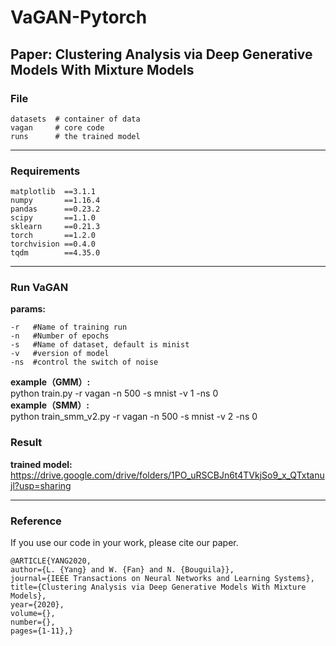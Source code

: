 # VaGAN-Pytorch
Paper: Clustering Analysis via Deep Generative Models With Mixture Models
---

### File
    datasets  # container of data  
    vagan     # core code  
    runs      # the trained model   

---
### Requirements
    matplotlib  ==3.1.1  
    numpy       ==1.16.4  
    pandas      ==0.23.2  
    scipy       ==1.1.0  
    sklearn     ==0.21.3  
    torch       ==1.2.0  
    torchvision ==0.4.0   
    tqdm        ==4.35.0  

---
### Run VaGAN
__params:__  

    -r   #Name of training run  
    -n   #Number of epochs  
    -s   #Name of dataset, default is minist  
    -v   #version of model  
    -ns  #control the switch of noise  

__example（GMM）:__  
python train.py -r vagan -n 500 -s mnist -v 1 -ns 0  
__example（SMM）:__  
python train_smm_v2.py -r vagan -n 500 -s mnist -v 2 -ns 0  

### Result
__trained model:__  
https://drive.google.com/drive/folders/1PO_uRSCBJn6t4TVkjSo9_x_QTxtanujl?usp=sharing

---
### Reference
If you use our code in your work, please cite our paper. 

    @ARTICLE{YANG2020,
    author={L. {Yang} and W. {Fan} and N. {Bouguila}},
    journal={IEEE Transactions on Neural Networks and Learning Systems}, 
    title={Clustering Analysis via Deep Generative Models With Mixture Models}, 
    year={2020},
    volume={},
    number={},
    pages={1-11},}


